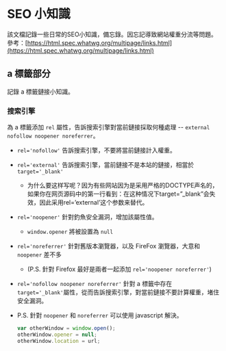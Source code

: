 # SEO 小知識

該文檔記錄一些日常的SEO小知識，備忘錄。因忘記導致網站權重分流等問題。參考：[https://html.spec.whatwg.org/multipage/links.html](https://html.spec.whatwg.org/multipage/links.html)

## a 標籤部分

記錄 a 標籤鏈接小知識。

### 搜索引擎

為 a 標籤添加 `rel` 屬性，告訴搜索引擎對當前鏈接採取何種處理 -- `external nofollow noopener noreferrer`。

- `rel='nofollow'` 告訴搜索引擎，不要將當前鏈接計入權重。

- `rel='external'` 告訴搜索引擎，當前鏈接不是本站的鏈接，相當於`target='_blank'` 
  
  - 为什么要这样写呢？因为有些网站因为是采用严格的DOCTYPE声名的，如果你在网页源码中的第一行看到：在这种情况下target=”_blank”会失效，因此采用rel=’external’这个参数来替代。

- `rel='noopener'` 針對釣魚安全漏洞，增加該屬性值。
  
  - `window.opener` 將被設置為 `null`

- `rel='noreferrer'`  針對舊版本瀏覽器，以及 FireFox 瀏覽器，大意和 `noopener` 差不多
  
  -  (P.S. 針對 Firefox 最好是兩者一起添加 `rel='noopener noreferrer'`)

- `rel='nofollow noopener noreferrer'` 針對 a 標籤中存在`target='_blank'`屬性，從而告訴搜索引擎，對當前鏈接不要計算權重，堵住安全漏洞。

- P.S. 針對 `noopener` 和 `noreferrer` 可以使用 javascript 解決。
  
  ```javascript
  var otherWindow = window.open();
  otherWindow.opener = null;
  otherWindow.location = url;
  ```
